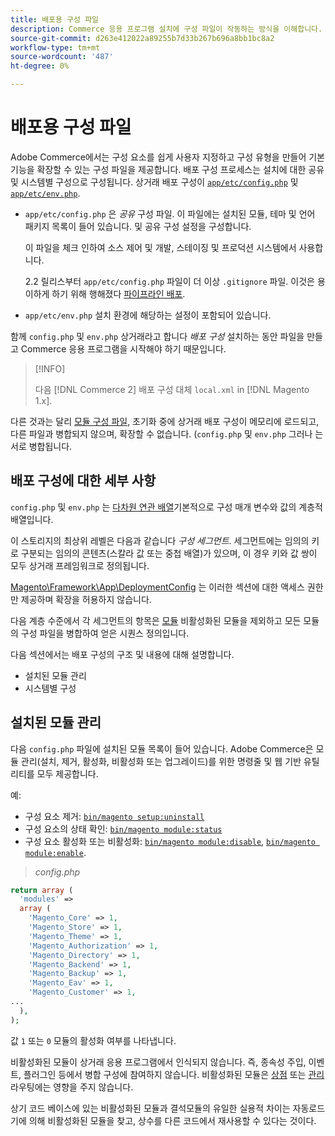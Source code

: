 ```yaml
---
title: 배포용 구성 파일
description: Commerce 응용 프로그램 설치에 구성 파일이 작동하는 방식을 이해합니다.
source-git-commit: d263e412022a89255b7d33b267b696a8bb1bc8a2
workflow-type: tm+mt
source-wordcount: '487'
ht-degree: 0%

---
```



# 배포용 구성 파일

Adobe Commerce에서는 구성 요소를 쉽게 사용자 지정하고 구성 유형을 만들어 기본 기능을 확장할 수 있는 구성 파일을 제공합니다. 배포 구성 프로세스는 설치에 대한 공유 및 시스템별 구성으로 구성됩니다. 상거래 배포 구성이 [`app/etc/config.php`](../reference/config-reference-configphp.md) 및 [`app/etc/env.php`](../reference/config-reference-envphp.md).

- `app/etc/config.php` 은 _공유_ 구성 파일.
이 파일에는 설치된 모듈, 테마 및 언어 패키지 목록이 들어 있습니다. 및 공유 구성 설정을 구성합니다.

   이 파일을 체크 인하여 소스 제어 및 개발, 스테이징 및 프로덕션 시스템에서 사용합니다.

   2.2 릴리스부터 `app/etc/config.php` 파일이 더 이상 `.gitignore` 파일.
이것은 용이하게 하기 위해 행해졌다 [파이프라인 배포](../deployment/technical-details.md).

- `app/etc/env.php` 설치 환경에 해당하는 설정이 포함되어 있습니다.

함께 `config.php` 및 `env.php` 상거래라고 합니다 _배포 구성_ 설치하는 동안 파일을 만들고 Commerce 응용 프로그램을 시작해야 하기 때문입니다.

>[!INFO]
>
>다음 [!DNL Commerce 2] 배포 구성 대체 `local.xml` in [!DNL Magento 1.x].

다른 것과는 달리 [모듈 구성 파일](../reference/module-files.md), 초기화 중에 상거래 배포 구성이 메모리에 로드되고, 다른 파일과 병합되지 않으며, 확장할 수 없습니다. (`config.php` 및 `env.php` 그러나 는 서로 병합됩니다.

## 배포 구성에 대한 세부 사항

`config.php` 및 `env.php` 는 [다차원 연관 배열](https://www.w3schools.com:443/php/php_arrays.asp)기본적으로 구성 매개 변수와 값의 계층적 배열입니다.

이 스토리지의 최상위 레벨은 다음과 같습니다 _구성 세그먼트_. 세그먼트에는 임의의 키로 구분되는 임의의 콘텐츠(스칼라 값 또는 중첩 배열)가 있으며, 이 경우 키와 값 쌍이 모두 상거래 프레임워크로 정의됩니다.

[Magento\Framework\App\DeploymentConfig](https://github.com/magento/magento2/blob/2.4/lib/internal/Magento/Framework/App/DeploymentConfig.php) 는 이러한 섹션에 대한 액세스 권한만 제공하며 확장을 허용하지 않습니다.

다음 계층 수준에서 각 세그먼트의 항목은 [모듈](https://glossary.magento.com/module) 비활성화된 모듈을 제외하고 모든 모듈의 구성 파일을 병합하여 얻은 시퀀스 정의입니다.

다음 섹션에서는 배포 구성의 구조 및 내용에 대해 설명합니다.

- 설치된 모듈 관리
- 시스템별 구성

## 설치된 모듈 관리

다음 `config.php` 파일에 설치된 모듈 목록이 들어 있습니다. Adobe Commerce은 모듈 관리(설치, 제거, 활성화, 비활성화 또는 업그레이드)를 위한 명령줄 및 웹 기반 유틸리티를 모두 제공합니다.

예:

- 구성 요소 제거: [`bin/magento setup:uninstall`](../../installation/tutorials/uninstall-modules.md)
- 구성 요소의 상태 확인: [`bin/magento module:status`](https://devdocs.magento.com/guides/v2.4/reference/cli/magento.html#modulestatus)
- 구성 요소 활성화 또는 비활성화: [`bin/magento module:disable`](../../installation/tutorials/manage-modules.md), [`bin/magento module:enable`](../../installation/tutorials/manage-modules.md).

> _config.php_

```php
return array (
  'modules' =>
  array (
    'Magento_Core' => 1,
    'Magento_Store' => 1,
    'Magento_Theme' => 1,
    'Magento_Authorization' => 1,
    'Magento_Directory' => 1,
    'Magento_Backend' => 1,
    'Magento_Backup' => 1,
    'Magento_Eav' => 1,
    'Magento_Customer' => 1,
...
  ),
);
```

값 `1` 또는 `0` 모듈의 활성화 여부를 나타냅니다.

비활성화된 모듈이 상거래 응용 프로그램에서 인식되지 않습니다. 즉, 종속성 주입, 이벤트, 플러그인 등에서 병합 구성에 참여하지 않습니다. 비활성화된 모듈은 [상점](https://glossary.magento.com/storefront) 또는 [관리](https://glossary.magento.com/admin) 라우팅에는 영향을 주지 않습니다.

상기 코드 베이스에 있는 비활성화된 모듈과 결석모듈의 유일한 실용적 차이는 자동로드기에 의해 비활성화된 모듈을 찾고, 상수를 다른 코드에서 재사용할 수 있다는 것이다.
